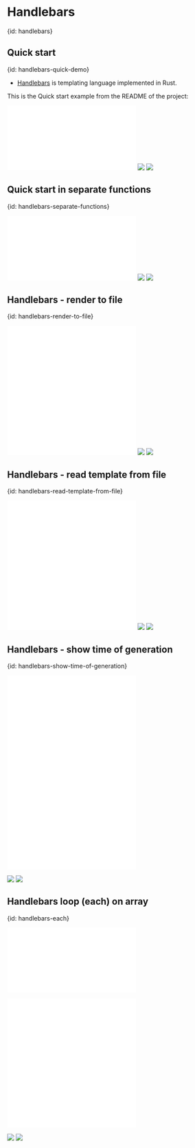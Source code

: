 # Handlebars
{id: handlebars}

## Quick start
{id: handlebars-quick-demo}

* [Handlebars](https://crates.io/crates/handlebars) is templating language implemented in Rust.

This is the Quick start example from the README of the project:

![](examples/handlebars-quick/src/main.rs)
![](examples/handlebars-quick/Cargo.toml)
![](examples/handlebars-quick/Cargo.lock)

## Quick start in separate functions
{id: handlebars-separate-functions}

![](examples/handlebars-separate-functions/src/main.rs)
![](examples/handlebars-separate-functions/Cargo.toml)
![](examples/handlebars-separate-functions/Cargo.lock)

##  Handlebars - render to file
{id: handlebars-render-to-file}

![](examples/handlebars-render-to-file/src/main.rs)
![](examples/handlebars-render-to-file/hello.html)
![](examples/handlebars-render-to-file/Cargo.toml)
![](examples/handlebars-render-to-file/Cargo.lock)

##  Handlebars - read template from file
{id: handlebars-read-template-from-file}

![](examples/handlebars-template-file/template.html)
![](examples/handlebars-template-file/src/main.rs)
![](examples/handlebars-template-file/Cargo.toml)
![](examples/handlebars-template-file/Cargo.lock)

## Handlebars - show time of generation
{id: handlebars-show-time-of-generation}

![](examples/handlebars-date/src/main.rs)
![](examples/handlebars-date/template.html)
![](examples/handlebars-date/hello.html)

![](examples/handlebars-date/Cargo.toml)
![](examples/handlebars-date/Cargo.lock)

## Handlebars loop (each) on array
{id: handlebars-each}

![](examples/handlebars-loop/template.html)

![](examples/handlebars-loop/hello.html)
![](examples/handlebars-loop/src/main.rs)

![](examples/handlebars-loop/Cargo.lock)
![](examples/handlebars-loop/Cargo.toml)

